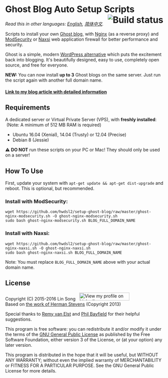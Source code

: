 ﻿# Ghost Blog Auto Setup Scripts <a href="https://travis-ci.org/hwdsl2/setup-ghost-blog"><img align="right" src="https://travis-ci.org/hwdsl2/setup-ghost-blog.svg?branch=master" alt="Build status" /></a>

*Read this in other languages: [English](README.md), [简体中文](README-zh.md).*

Scripts to install your own <a href="https://github.com/TryGhost/Ghost" target="_blank">Ghost blog</a>, with <a href="http://nginx.org/en/" target="_blank">Nginx</a> (as a reverse proxy) and <a href="https://www.modsecurity.org/" target="_blank">ModSecurity</a> or <a href="https://github.com/nbs-system/naxsi" target="_blank">Naxsi</a> web application firewall for better performance and security.

Ghost is a simple, modern <a href="https://ghost.org/vs/wordpress/" target="_blank">WordPress alternative</a> which puts the excitement back into blogging. It's beautifully designed, easy to use, completely open source, and free for everyone.

**NEW:** You can now install **up to 3** Ghost blogs on the same server. Just run the script again with another full domain name.

#### <a href="https://blog.ls20.com/install-ghost-0-3-3-with-nginx-and-modsecurity/" target="_blank">Link to my blog article with detailed information</a>   

## Requirements

A dedicated server or Virtual Private Server (VPS), with **freshly installed**:   
&nbsp;(Note: A minimum of 512 MB RAM is required)   
- Ubuntu 16.04 (Xenial), 14.04 (Trusty) or 12.04 (Precise)
- Debian 8 (Jessie)

:warning: **DO NOT** run these scripts on your PC or Mac! They should only be used on a server!

## How To Use

First, update your system with `apt-get update && apt-get dist-upgrade` and reboot. This is optional, but recommended.

### Install with ModSecurity:

```
wget https://github.com/hwdsl2/setup-ghost-blog/raw/master/ghost-nginx-modsecurity.sh -O ghost-nginx-modsecurity.sh
sudo bash ghost-nginx-modsecurity.sh BLOG_FULL_DOMAIN_NAME
```

### Install with Naxsi:

```
wget https://github.com/hwdsl2/setup-ghost-blog/raw/master/ghost-nginx-naxsi.sh -O ghost-nginx-naxsi.sh
sudo bash ghost-nginx-naxsi.sh BLOG_FULL_DOMAIN_NAME
```

Note: You must replace `BLOG_FULL_DOMAIN_NAME` above with your actual domain name.

## License

Copyright (C) 2015-2016&nbsp;Lin Song&nbsp;&nbsp;&nbsp;<a href="https://www.linkedin.com/in/linsongui" target="_blank"><img src="https://static.licdn.com/scds/common/u/img/webpromo/btn_viewmy_160x25.png" width="160" height="25" border="0" alt="View my profile on LinkedIn"></a>    
Based on <a href="https://blog.igbuend.com/dude-looks-like-a-ghost/" target="_blank">the work of Herman Stevens</a> (Copyright 2013)

Special thanks to <a href="https://raymii.org" target="_blank">Remy van Elst</a> and <a href="https://philio.me" target="_blank">Phil Bayfield</a> for their helpful suggestions.

This program is free software: you can redistribute it and/or modify it under the terms of the <a href="https://www.gnu.org/licenses/gpl.html" target="_blank">GNU General Public License</a> as published by the Free Software Foundation, either version 3 of the License, or (at your option) any later version.

This program is distributed in the hope that it will be useful, but WITHOUT ANY WARRANTY; without even the implied warranty of MERCHANTABILITY or FITNESS FOR A PARTICULAR PURPOSE. See the GNU General Public License for more details.
